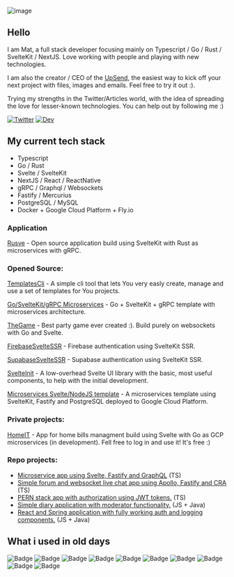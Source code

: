 ![image](https://user-images.githubusercontent.com/26543876/236698648-8c1172c0-1f68-40ae-b15c-610abc9b138b.png)

## Hello

I am Mat, a full stack developer focusing mainly on Typescript / Go / Rust / SvelteKit / NextJS. Love working with people and playing with new technologies.

I am also the creator / CEO of the [UpSend](https://www.upsend.app), the easiest way to kick off your next project with files, images and emails. Feel free to try it out :).

Trying my strengths in the Twitter/Articles world, with the idea of spreading the love for lesser-known technologies. You can help out by following me :)

[Twitter]: https://img.shields.io/badge/Twitter-37a779?style=for-the-badge
[Dev]: https://img.shields.io/badge/dev-37a779?style=for-the-badge

[![Twitter]](https://twitter.com/mapiorowski)
[![Dev]](https://dev.to/mpiorowski)


## My current tech stack
- Typescript
- Go / Rust
- Svelte / SvelteKit
- NextJS / React / ReactNative
- gRPC / Graphql / Websockets
- Fastify / Mercurius
- PostgreSQL / MySQL
- Docker + Google Cloud Platform + Fly.io

### Application

[Rusve](https://github.com/mpiorowski/Rusve) - Open source application build using SvelteKit with Rust as microservices with gRPC.

### Opened Source:

[TemplatesCli](https://github.com/mpiorowski/templates-cli) - A simple cli tool that lets You very easly create, manage and use a set of templates for You projects.

[Go/SvelteKit/gRPC Microservices](https://github.com/mpiorowski/go-svelte-grpc) - Go + SvelteKit + gRPC template with microservices architecture.

[TheGame](https://github.com/mpiorowski/the-game) - Best party game ever created :). Build purely on websockets with Go and Svelte.

[FirebaseSvelteSSR](https://github.com/mpiorowski/firebase-svelte-ssr) - Firebase authentication using SvelteKit SSR.

[SupabaseSvelteSSR](https://github.com/mpiorowski/supabase-svelte-ssr) - Supabase authentication using SvelteKit SSR.

[SvelteInit](https://github.com/mpiorowski/svelte-init) - A low-overhead Svelte UI library with the basic, most useful components, to help with the initial development.

[Microservices Svelte/NodeJS template](https://github.com/mpiorowski/microservices-gcp-template) - A microservices template using SvelteKit, Fastify and PostgreSQL deployed to Google Cloud Platform.

### Private projects:
[HomeIT](https://homeit.app) - App for home bills managment build using Svelte with Go as GCP microservices (in development). Fell free to log in and use it! It's free :)

### Repo projects:
- <a href="https://github.com/mpiorowski/microservices-ts-fastify-svelte">Microservice app using Svelte, Fastify and GraphQL</a> (TS)
- <a href="https://github.com/mpiorowski/apollo-fastify-cra">Simple forum and websocket live chat app using Apollo, Fastify and CRA</a> (TS)
- <a href="https://github.com/mpiorowski/pern-auth">PERN stack app with authorization using JWT tokens.</a> (TS)
- <a href="https://github.com/mpiorowski/diary-app">Simple diary application with moderator functionality.</a> (JS + Java)
- <a href="https://github.com/mpiorowski/react-spring-auth">React and Spring application with fully working auth and logging components.</a> (JS + Java)

## What i used in old days

![Badge](https://img.shields.io/badge/Languages-JavaScript-%235d8239?logo=JavaScript&logoColor=white)
![Badge](https://img.shields.io/badge/Languages-Java-%235d8239?logo=Java&logoColor=white)
![Badge](https://img.shields.io/badge/Frameworks-React-%235d8239?logo=React&logoColor=white)
![Badge](https://img.shields.io/badge/Frameworks-NodeJS-%235d8239?logo=Node.js&logoColor=white)
![Badge](https://img.shields.io/badge/Frameworks-Spring-%235d8239?logo=Spring&logoColor=white)
![Badge](https://img.shields.io/badge/SQL-PostgreSQL-%235d8239?logo=PostgreSql&logoColor=white)
![Badge](https://img.shields.io/badge/SQL-MySQL-%235d8239?logo=MySql&logoColor=white)
![Badge](https://img.shields.io/badge/Tools-Docker-%235d8239?logo=Docker&logoColor=white)
![Badge](https://img.shields.io/badge/Tools-VSC-%235d8239?logo=visual-studio-code&logoColor=white)
![Badge](https://img.shields.io/badge/Tools-Git-%235d8239?logo=Git&logoColor=white)

<!--
**mpiorowski/mpiorowski** is a ✨ _special_ ✨ repository because its `README.md` (this file) appears on your GitHub profile.

Here are some ideas to get you started:

- 🔭 I’m currently working on ...
- 🌱 I’m currently learning ...
- 👯 I’m looking to collaborate on ...
- 🤔 I’m looking for help with ...
- 💬 Ask me about ...
- 📫 How to reach me: ...
- 😄 Pronouns: ...
- ⚡ Fun fact: ...
-->
